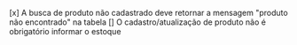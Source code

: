 [x] A busca de produto não cadastrado deve retornar a mensagem "produto não encontrado" na tabela
[] O cadastro/atualização de produto não é obrigatório informar o estoque
